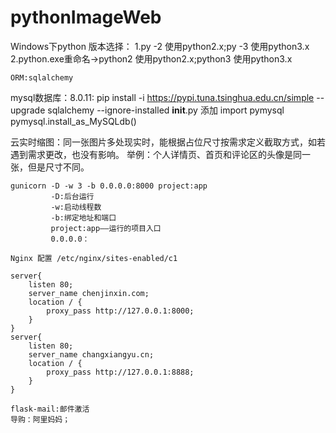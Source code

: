 # pythonImageWeb
Windows下python 版本选择：
    1.py -2 使用python2.x;py -3 使用python3.x
    2.python.exe重命名->python2 使用python2.x;python3 使用python3.x

    ORM:sqlalchemy
mysql数据库：8.0.11:
    pip install -i https://pypi.tuna.tsinghua.edu.cn/simple --upgrade sqlalchemy --ignore-installed
    __init__.py 添加
        import pymysql
        pymysql.install_as_MySQLdb()

云实时缩图：同一张图片多处现实时，能根据占位尺寸按需求定义截取方式，如若遇到需求更改，也没有影响。
    举例：个人详情页、首页和评论区的头像是同一张，但是尺寸不同。

    gunicorn -D -w 3 -b 0.0.0.0:8000 project:app
             -D:后台运行
             -w:启动线程数
             -b:绑定地址和端口
             project:app——运行的项目入口
             0.0.0.0：

    Nginx 配置 /etc/nginx/sites-enabled/c1

    server{
        listen 80;
        server_name chenjinxin.com;
        location / {
            proxy_pass http://127.0.0.1:8000;
        }
    }
    server{
        listen 80;
        server_name changxiangyu.cn;
        location / {
            proxy_pass http://127.0.0.1:8888;
        }
    }

    flask-mail:邮件激活
    导购：阿里妈妈；
    

